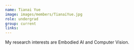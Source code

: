 ```yaml
---
name: Tianai Yue
image: images/members/TianaiYue.jpg
role: undergrad
group: current
links:
---
```


My research interests are Embodied AI and Computer Vision.